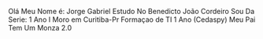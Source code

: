 Olá Meu Nome é: Jorge Gabriel
Estudo No  Benedicto João Cordeiro
Sou Da Serie: 1 Ano I
Moro em Curitiba-Pr
Formaçao  de TI 1 Ano (Cedaspy)
Meu Pai Tem Um Monza 2.0
